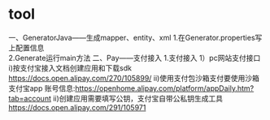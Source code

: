 # tool
一、GeneratorJava——生成mapper、entity、xml
1.在Generator.properties写上配置信息<br>
2.Generate运行main方法
二、Pay——支付接入
1.支付接入
  1）pc网站支付接口
    i)按支付宝接入文档创建应用和下载sdk
      https://docs.open.alipay.com/270/105899/
    ii)使用支付包沙箱支付要使用沙箱支付宝app
       账号信息:https://openhome.alipay.com/platform/appDaily.htm?tab=account
    ii)创建应用需要填写公钥，支付宝自带公私钥生成工具
       https://docs.open.alipay.com/291/105971
       
    
